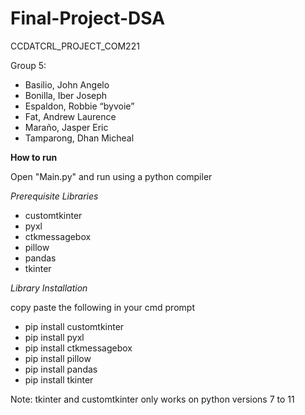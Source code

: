 # Final-Project-DSA

CCDATCRL_PROJECT_COM221

Group 5:

- Basilio, John Angelo 
- Bonilla, Iber Joseph 
- Espaldon, Robbie “byvoie” 
- Fat, Andrew Laurence
- Maraño, Jasper Eric 
- Tamparong, Dhan Micheal 

**How to run**

Open "Main.py" and run using a python compiler

*Prerequisite Libraries*
- customtkinter
- pyxl
- ctkmessagebox
- pillow
- pandas
- tkinter

*Library Installation*

copy paste the following in your cmd prompt

- pip install customtkinter
- pip install pyxl
- pip install ctkmessagebox
- pip install pillow
- pip install pandas
- pip install tkinter

Note:
tkinter and customtkinter only works on python versions 7 to 11
